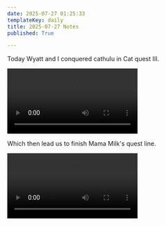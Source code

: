 ```yaml
---
date: 2025-07-27 01:25:33
templateKey: daily
title: 2025-07-27 Notes
published: True

---
```


Today Wyatt and I conquered cathulu in Cat quest III.

![cathulu.mp4](https://dropper.wayl.one/api/file/b64aacf2-5f33-4f68-be93-469c4139c192.mp4)

Which then lead us to finish Mama Milk's quest line.

![mama-milk.mp4](https://dropper.wayl.one/api/file/418e5653-4322-4e43-beda-c11db711d4bf.mp4)
